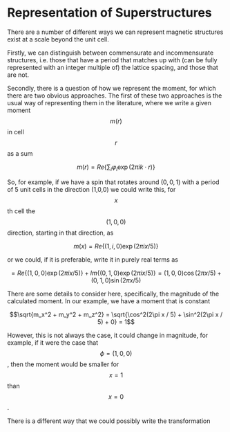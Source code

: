 Representation of Superstructures
=================================

There are a number of different ways we can represent magnetic structures exist at a scale beyond the unit cell.

Firstly, we can distinguish between commensurate and incommensurate structures, i.e. those that have a period that
matches up with (can be fully represented with an integer multiple of) the lattice spacing, and those that are not.

Secondly, there is a question of how we represent the moment, for which there are two obvious approaches. 
The first of these two approaches is the usual way of representing them in the literature, where we write
a given moment $$m(r)$$ in cell $$r$$ as a sum

$$m(r) = Re \{ \sum_i \varphi_i \exp(2\pi i k \cdot r) \} $$

So, for example, if we have a spin that rotates around $(0,0,1)$ with a period of 5 unit cells in the direction (1,0,0) we could write this,
for $$x$$ th cell the $$(1,0,0)$$ direction, starting in that direction, as

$$m(x) = Re \{ (1, i, 0) \exp (2\pi i x / 5) \}$$

or we could, if it is preferable, write it in purely real terms as

$$= Re \{ (1, 0, 0) \exp (2\pi i x / 5) \} + Im \{ (0, 1, 0) \exp (2\pi i x / 5) \} = (1,0,0) \cos (2\pi x / 5) + (0,1,0) \sin (2\pi x / 5) $$

There are some details to consider here, specifically, the magnitude of the calculated moment. In our example, we have a moment that is constant

$$\sqrt{m_x^2 + m_y^2 + m_z^2} = \sqrt{\cos^2(2\pi x / 5) + \sin^2(2\pi x / 5) + 0} = 1$$

However, this is not always the case, it could change in magnitude, for example, if it were the case that $$\phi = (1,0,0)$$, then the moment would be
smaller for $$x=1$$ than $$x=0$$.

There is a different way that we could possibly write the transformation
